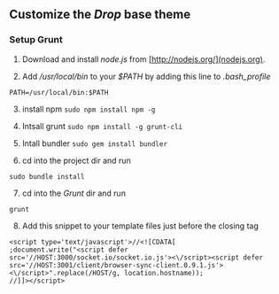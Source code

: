 ## Customize the *Drop* base theme

### Setup Grunt

1. Download and install *node.js* from [http://nodejs.org/](nodejs.org).

2. Add */usr/local/bin* to your *$PATH* by adding this line to *.bash_profile*
 
 ```
PATH=/usr/local/bin:$PATH
```

3. install npm
`sudo npm install npm -g`

4. Intsall grunt
`sudo npm install -g grunt-cli`

5. Intall bundler
`sudo gem install bundler`

6. cd into the project dir and run

`sudo bundle install`

7. cd into the *Grunt* dir and run

`grunt`

8. Add this snippet to your template files just before the closing *<body>* tag

 ```
<script type='text/javascript'>//<![CDATA[
;document.write("<script defer src='//HOST:3000/socket.io/socket.io.js'><\/script><script defer src='//HOST:3001/client/browser-sync-client.0.9.1.js'><\/script>".replace(/HOST/g, location.hostname));
//]]></script>
 ```
